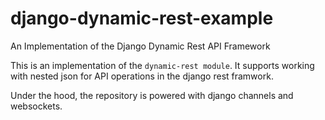 # django-dynamic-rest-example
An Implementation of the Django Dynamic Rest API Framework

This is an implementation of the `dynamic-rest module`. It supports working with nested json for API operations in the django rest framwork.

Under the hood, the repository is powered with django channels and websockets.
